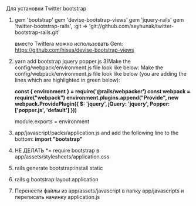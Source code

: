 Для установки Twitter bootstrap

1) gem 'bootstrap'
   gem 'devise-bootstrap-views'
   gem 'jquery-rails'
   gem 'twitter-bootstrap-rails', :git => 'git://github.com/seyhunak/twitter-bootstrap-rails.git' 
   
   вместо Twittera можно использовать Gem:
    https://github.com/hisea/devise-bootstrap-views
   
   
2) yarn add bootstrap jquery popper.js
3)Make the config/webpack/environment.js file look like below:
    Make the config/webpack/environment.js file look like below (you are adding the lines which are highlighted in green below):
   
    **const { environment } = require('@rails/webpacker')
    const webpack = require("webpack")
    environment.plugins.append("Provide", new webpack.ProvidePlugin({
    $: 'jquery',
    jQuery: 'jquery',
    Popper: ['popper.js', 'default']
    }))**
    
    module.exports = environment
    
4) app/javascript/packs/application.js and add the following line to the bottom:
      **import "bootstrap"**
      
5) НЕ ДЕЛАТЬ *= require bootstrap  в app/assets/stylesheets/application.css
6) rails generate bootstrap:install static
7) rails g bootstrap:layout application
8) Перенести файлы из app/assets/javascript в папку app/javascripts и переписать начинку application.js